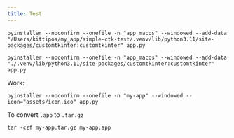 ```yaml
---
title: Test
---
```


```shell
pyinstaller --noconfirm --onefile -n "app_macos" --windowed --add-data "/Users/kittipos/my_app/simple-ctk-test/.venv/lib/python3.11/site-packages/customtkinter:customtkinter" app.py
```

```shell
pyinstaller --noconfirm --onefile -n "app_macos" --windowed --add-data "./.venv/lib/python3.11/site-packages/customtkinter:customtkinter" app.py
```

Work: 

```shell
pyinstaller --noconfirm --onefile -n "my-app" --windowed --icon="assets/icon.ico" app.py
```

To convert `.app` to `.tar.gz`

```shell
tar -czf my-app.tar.gz my-app.app
```
